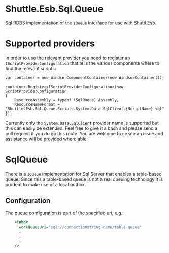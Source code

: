 # Shuttle.Esb.Sql.Queue

Sql RDBS implementation of the `IQueue` interface for use with Shuttl.Esb.

# Supported providers

In order to use the relevant provider you need to register an `IScriptProviderConfiguration` that tells the various components where to find the relevant scripts:

```
var container = new WindsorComponentContainer(new WindsorContainer());

container.Register<IScriptProviderConfiguration>(new ScriptProviderConfiguration
{
    ResourceAssembly = typeof (SqlQueue).Assembly,
    ResourceNameFormat = "Shuttle.Esb.Sql.Queue.Scripts.System.Data.SqlClient.{ScriptName}.sql"
});
```

Currently only the `System.Data.SqlClient` provider name is supported but this can easily be extended.  Feel free to give it a bash and please send a pull request if you *do* go this route.  You are welcome to create an issue and assistance will be provided where able.

# SqlQueue

There is a `IQueue` implementation for Sql Server that enables a table-based queue.  Since this a table-based queue is not a real queuing technology it is prudent to make use of a local outbox.

## Configuration

The queue configuration is part of the specified uri, e.g.:

~~~xml
    <inbox
      workQueueUri="sql://connectionstring-name/table-queue"
	  .
	  .
	  .
    />
~~~
